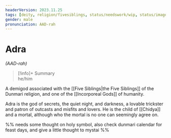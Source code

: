 ```yaml
---
headerVersion: 2023.11.25
tags: [deity, religion/fivesiblings, status/needswork/wip, status/image]
gender: male
pronunciation: AAD-rah
---
```

# Adra
*(AAD-rah)*
>[!info]+ Summary  
> he/him

A demigod associated with the [[Five Siblings|the Five Siblings]] of the Dunmari religion, and one of the [[Incorporeal Gods]] of humanity. 

Adra is the god of secrets, the quiet night, and darkness, a lovable trickster and patron of outcasts and misfits and lovers. He is the child of [[Chidya]] and a mortal, although who the mortal is no one can seemingly agree on. 

%% needs some thought on holy symbol, also check dunmari calendar for feast days, and give a little thought to mystai %%